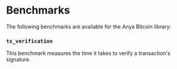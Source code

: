# Benchmarks

The following benchmarks are available for the Anya Bitcoin library:

### `tx_verification`

This benchmark measures the time it takes to verify a transaction's signature.
